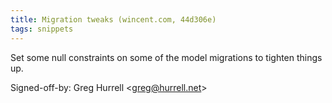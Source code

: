 ```yaml
---
title: Migration tweaks (wincent.com, 44d306e)
tags: snippets
---
```


Set some null constraints on some of the model migrations to tighten things up.

Signed-off-by: Greg Hurrell &lt;greg@hurrell.net&gt;
